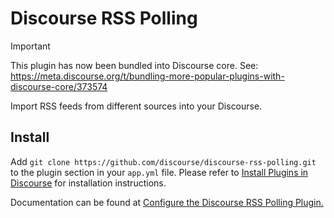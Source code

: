 # Discourse RSS Polling

> [!IMPORTANT]
> This plugin has now been bundled into Discourse core. See: https://meta.discourse.org/t/bundling-more-popular-plugins-with-discourse-core/373574

Import RSS feeds from different sources into your Discourse.

## Install

Add `git clone https://github.com/discourse/discourse-rss-polling.git` to the plugin section in your `app.yml` file. Please refer to [Install Plugins in Discourse](https://meta.discourse.org/t/install-plugins-in-discourse/19157) for installation instructions.

Documentation can be found at [Configure the Discourse RSS Polling Plugin.](https://meta.discourse.org/t/configure-the-discourse-rss-polling-plugin/156387)
